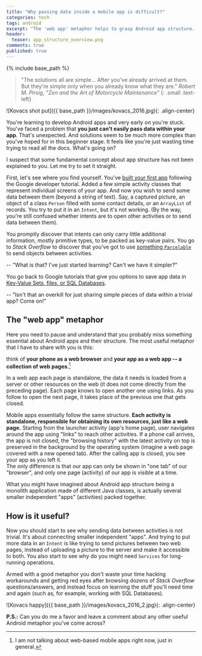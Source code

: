 ```yaml
---
title: "Why passing data inside a mobile app is difficult?"
categories: tech
tags: android
excerpt: "The 'web app' metaphor helps to grasp Android app structure. Makes clear why passing data between activities is difficult." 
header:
  teaser: app_structure_overview.png
comments: true
published: true
---
```


{% include base_path %}

> "The solutions all are simple... After you've already arrived at them. But they're simple only when you already know what they are."
<cite>Robert M. Pirsig, "Zen and the Art of Motorcycle Maintenance"</cite> 
{: .small .text-left}


![Kovacs shot put]({{ base_path }}/images/kovacs_2016.jpg){: .align-center}


You're learning to develop Android apps and very early on you're stuck. You've faced
a problem that __you just can't easily pass data within your app__. That's
unexpected. And solutions seem to be much more complex than you've hoped for in
this beginner stage. It feels like you're just wasting time trying to read all
the docs. What's going on?

I suspect that some fundamental concept about app structure has not been
explained to you. Let me try to set it straight.

First, let's see where you find yourself. You've [built your first
app](https://developer.android.com/training/basics/firstapp/index.html)
following the Google developer tutorial. Added a few simple activity classes
that represent individual screens of your app.  And now you wish to send some
data between them (beyond a string of text). Say, a captured picture, an object of
a class `Person` filled with some contact details, or an `ArrayList` of
records. You try to put it in an `Intent`, but it's not working.  (By the way,
you're still confused whether intents are to open other activities or to send
data between them). 

You promptly discover that intents can only carry little additional
information, mostly primitive types, to be packed as key-value pairs.  You go
to _Stack Overflow_ to discover that you've got to use [something
`Parcelable`](http://stackoverflow.com/a/2141166/3419014) to send objects
between
activities.  

-- "What is that? I've just started learning? Can't we have it simpler?"

You go back to Google tutorials that give you options to save app data in
[Key-Value Sets, files, or SQL
Databases](https://developer.android.com/training/basics/data-storage/index.html).

-- "Isn't that an overkill for just sharing simple pieces of data within a
trivial app?  Come on!"

## The "web app" metaphor

Here you need to pause and understand that you probably miss something essential
about Android apps and their structure. The most useful metaphor
that I have to share with you is this:

think of __your phone as a web browser__ and __your app as a web app -- a
collection of web pages__.[^1] 

In a web app each page is standalone, the data it needs is loaded from a server
or other resources on the web (it does not come directly from the preceding
page).  Each page knows to open another one using links. As you follow to open
the next page, it takes place of the previous one that gets closed.

Mobile apps essentially follow the same structure. __Each activity is
standalone, responsible for obtaining its own resources, just like a web
page.__ Starting from the launcher activity (app's home page), user navigates
around the app using "links" to reach other activities. If a phone call arrives,
the app is not closed, the "browsing history" with the latest activity on top
is preserved in the background by the operating system (imagine a web page
covered with a new opened tab). After the calling app is closed, you see your
app as you left it.  
The only difference is that our app can only be shown in "one tab" of our
"browser", and only one page (activity) of our app is visible at a time. 

What you might have imagined about Android app structure being a monolith
application made of different Java classes, is actually several smaller
independent "apps" (activities) packed together.

## How is it useful?

Now you should start to see why sending data between activities is not trivial.
It's about connecting smaller independent "apps". And trying to put more data
in an `Intent` is like trying to send pictures between two web pages, instead of
uploading a picture to the server and make it accessible to both.  You also
start to see why do you might need `Services` for long-running operations.

Armed with a good metaphor you don't waste your time hacking workarounds and
getting red eyes after browsing dozens of _Stack Overflow_ questions/answers, and
instead focus on learning the stuff you'll need time and again (such as, for
example, working with SQL Databases).

![Kovacs happy]({{ base_path }}/images/kovacs_2016_2.jpg){: .align-center}

__P.S.:__ Can you do me a favor and leave a comment about any other useful
Android metaphor you've come across?


[^1]: I am not talking about web-based mobile apps right now, just in general.


